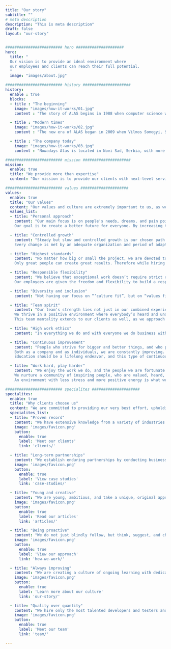 ```yaml
---
title: "Our story"
subtitle: ""
# meta description
description: "This is meta description"
draft: false
layout: "our-story"


######################### hero #####################
hero:
  title: "
  Our vision is to provide an ideal environment where
  our employees and clients can reach their full potential.
  "
  image: "images/about.jpg"

######################### history #####################
history:
  enable : true
  blocks:
  - title : "The beginning"
    image: "images/how-it-works/01.jpg"
    content : "The story of ALAS begins in 1988 when computer science was just finding its footing in Serbia. Sandor Somogyi and Dragan Nedeljkovic, the advocates of the application of computer technology, have joined forces with some of the most important IT developers in Zrenjanin, and founded the company that has become the symbol of change, a synonym of modern times, and the correct way of incorporating and developing information technologies in large agricultural and manufacturing systems."

  - title : "Modern times"
    image: "images/how-it-works/02.jpg"
    content : "The new era of ALAS began in 2009 when Vilmos Somogyi, Sandor's son, took over as CEO. Together with Tibor Dudjik, they shifted the company's focus to outsourcing IT services while upholding the primary ideology of finding the best way to integrate the most recent information technologies into all industries, prioritizing quality, and fostering a welcoming workplace environment for him and his coworkers."

  - title : "The company today"
    image: "images/how-it-works/03.jpg"
    content : "Nowadays Alas is located in Novi Sad, Serbia, with more than [60 experts from different fields on board](team/). Although the company has significantly grown, it has still kept its non-corporate, people-focused approach, home-like atmosphere, and family values at its core. We have [clients from all over the world](clients/) thanks to our enthusiasm for innovation and dedication to quality. With our knowledge and experience, we successfully handle even the most demanding projects in the financial, accounting, and healthcare sectors—fields with zero tolerance for errors."

######################### mission #####################
mission:
  enable: true
  title: "We provide more than expertise"
  content: "Our mission is to provide our clients with next-level service, which includes not just deep domain expertise, but also a sense of ownership and responsibility. We cultivate a culture of loyal and committed colleagues who care and are cared for."

######################### values #####################
values:
  enable: true
  title: "Our values"
  content: "Our values and culture are extremely important to us, as we believe that only an environment that is supportive and collaborative can help accomplish our maximum."
  values_list:
  - title: "Personal approach"
    content: "Our main focus is on people's needs, dreams, and pain points. They guide us as we try to solve their problems, offer advice, set the direction, and create the optimal work model. We build honest relationships through open communication, taking into account the unique personalities and skill sets of each employee, as well as the specifics of each project we take on.
    Our goal is to create a better future for everyone. By increasing the quality of life, in whatever ways we can, for as many people as we can, we believe that we contribute something valuable."

  - title: "Controlled growth"
    content: "Steady but slow and controlled growth is our chosen path. We are not corporate. We started as a small family company, and although we have significantly grown, our business approach still integrates family values.
    Every change is met by an adequate organization and period of adaptation, taking care that the quality of work is not affected. We have accomplished this not only by a careful selection of clients and projects but also by employing people who share the same values as we do and are valuable assets to their teams."

  - title: "Highest standards"
    content: "No matter how big or small the project, we are devoted to giving our very best, maintaining rigorous standards, and holding ourselves accountable for the results. We take great care to fully grasp our client's needs and see the whole picture. Our team is empowered to look for ways to make life easier for our clients. Realizing the little things can sometimes make a big difference.
    Only great people can create great results. Therefore while hiring we look for quality rather than quantity. Not only that, but we nurture a culture of loyal teammates who have a sense of ownership and genuinely care about achieving results."

  - title: "Responsible flexibility"
    content: "We believe that exceptional work doesn’t require strict rules and that we can have a great organization with everyone on our team living on their terms. It is important to recognize that work is just a single component of a larger picture of life responsibilities, obligations, goals, and interests.
    Our employees are given the freedom and flexibility to build a responsible work-life model that reflects the needs of their unique lifestyles while still enabling them to achieve maximum productivity. This is a natural win-win-win for our company, employees, and clients."

  - title: "Diversity and inclusion"
    content: "Not having our focus on “‘culture fit”, but on “values fit” and “culture contribution”, helps us hire people who share our goals, not necessarily our viewpoints or backgrounds. By cherishing and celebrating differences and authenticity, we foster a culture of inclusiveness and belonging, while staying true to our values, united in the core beliefs that make Alas the company that we know and love. Our philosophy is that bringing your authentic self to work, along with all ideas and experiences that make you unique, helps build a vibrant community that can move mountains."

  - title: "Team spirit"
    content: "Our team's strength lies not just in our combined experience and expertise, but also in our ability to trust each other, no matter the circumstances. We are aware that our best work is not produced by individuals but by collaboration, dependability of each member, putting “us” before “me”, selfless knowledge sharing, everyday encouragement, and support.
    We thrive in a positive environment where everybody’s heard and understood, people are polite and assertive, and tackle challenges head-on, having fun along the way.
    This team mentality extends to our clients as well, as we approach every business relationship as a partnership and work collaboratively with each other to meet mutual goals."

  - title: "High work ethics"
    content: "In everything we do and with everyone we do business with, we act with uncompromising honesty and integrity. This specifically means transparent communication (no smoke and mirrors, just the truth), respecting deadlines and budgets, being upfront when errors occur, and taking ownership of everything we do. We deliver what is agreed upon and always make that extra effort. We have thorough documentation to back up our processes and are always available to address any concerns and provide information"

  - title: "Continuous improvement"
    content: "People who strive for bigger and better things, and who put extra effort into their individual growth, are very precious to us. We are here to guide them on their road to success, empower them to reach their full potential, and shift to a growth mindset.
    Both as a company and as individuals, we are constantly improving. Although we have well-established workflows and tried-and-true methods, we are always searching for different approaches to face challenges. We value ideas over hierarchy, thus empowering our employees to be decision-makers. New ideas can promptly come to life with our flat hierarchy and short decision-making paths.
    Education should be a lifelong endeavor, and this type of continuous learning is what continues to push us forward."

  - title: "Work hard, play harder"
    content: "We enjoy the work we do, and the people we are fortunate to do it with.
    We nurture a community of inspiring people, who are valued, heard, motivated, and accomplished by supporting them to maintain a healthy and active lifestyle, regularly check their travel bucket lists, and dedicate time and energy to their families and hobbies.
    An environment with less stress and more positive energy is what we all strive for. Alas is about giving everybody their space and a distraction-free environment, as well as opportunities for fun, relaxation, and socializing."

######################### specialites #####################
specialites:
  enable: true
  title: "Why clients choose us"
  content: "We are committed to providing our very best effort, upholding rigorous standards, and accepting responsibility for the outcomes regardless of how big or small the project is."
  specialites_list:
  - title: "Proven record"
    content: "We have extensive knowledge from a variety of industries and have worked with clients from all over the world for more than 17 years."
    image: 'images/favicon.png'
    button:
      enable: true
      label: 'Meet our clients'
      link: 'clients/'

  - title: "Long-term partnerships"
    content: "We establish enduring partnerships by conducting business with uncompromising honesty and integrity, open communication, and thorough documentation."
    image: 'images/favicon.png'
    button:
      enable: true
      label: 'View case studies'
      link: 'case-studies/'

  - title: "Young and creative"
    content: "We are young, ambitious, and take a unique, original approach. We constantly use the most effective tools and techniques in the market while also keeping up with the most recent IT trends."
    image: 'images/favicon.png'
    button:
      enable: true
      label: 'Read our articles'
      link: 'articles/'

  - title: "Being proactive"
    content: "We do not just blindly follow, but think, suggest, and challenge clients’ requests,to strengthen them, and produce more value."
    image: 'images/favicon.png'
    button:
      enable: true
      label: 'View our approach'
      link: 'how-we-work/'

  - title: "Always improving"
    content: "We are creating a culture of ongoing learning with dedicated time for knowledge exchange and self-improvement."
    image: 'images/favicon.png'
    button:
      enable: true
      label: 'Learn more about our culture'
      link: 'our-story/'

  - title: "Quality over quantity"
    content: "We hire only the most talented developers and testers and we constantly work on improving their knowledge and skill set."
    image: 'images/favicon.png'
    button:
      enable: true
      label: 'Meet our team'
      link: 'team/'

---
```


